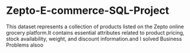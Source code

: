 # Zepto-E-commerce-SQL-Project
This dataset represents a collection of products listed on the Zepto online grocery platform.It contains essential attributes related to product pricing, stock availability, weight, and discount information.and I solved Business Problems alsoo 
